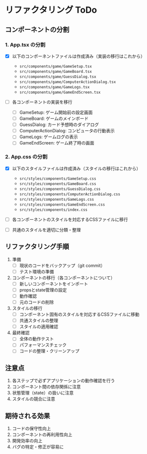 # リファクタリング ToDo

## コンポーネントの分割

### 1. App.tsx の分割
- [x] 以下のコンポーネントファイルは作成済み（実装の移行はこれから）
  - `src/components/game/GameSetup.tsx`
  - `src/components/game/GameBoard.tsx`
  - `src/components/game/GuessDialog.tsx`
  - `src/components/game/ComputerActionDialog.tsx`
  - `src/components/game/GameLogs.tsx`
  - `src/components/game/GameEndScreen.tsx`

- [ ] 各コンポーネントの実装を移行
  - [ ] GameSetup: ゲーム開始前の設定画面
  - [ ] GameBoard: ゲームのメインボード
  - [ ] GuessDialog: カード予想時のダイアログ
  - [ ] ComputerActionDialog: コンピュータの行動表示
  - [ ] GameLogs: ゲームログの表示
  - [ ] GameEndScreen: ゲーム終了時の画面

### 2. App.css の分割
- [x] 以下のスタイルファイルは作成済み（スタイルの移行はこれから）
  - `src/styles/components/GameSetup.css`
  - `src/styles/components/GameBoard.css`
  - `src/styles/components/GuessDialog.css`
  - `src/styles/components/ComputerActionDialog.css`
  - `src/styles/components/GameLogs.css`
  - `src/styles/components/GameEndScreen.css`
  - `src/styles/components/index.css`

- [ ] 各コンポーネントのスタイルを対応するCSSファイルに移行
- [ ] 共通のスタイルを適切に分類・整理

## リファクタリング手順

1. 準備
   - [ ] 現状のコードをバックアップ（git commit）
   - [ ] テスト環境の準備

2. コンポーネントの移行（各コンポーネントについて）
   - [ ] 新しいコンポーネントをインポート
   - [ ] propsとstate管理の設定
   - [ ] 動作確認
   - [ ] 元のコードの削除

3. スタイルの移行
   - [ ] コンポーネント固有のスタイルを対応するCSSファイルに移動
   - [ ] 共通スタイルの整理
   - [ ] スタイルの適用確認

4. 最終確認
   - [ ] 全体の動作テスト
   - [ ] パフォーマンスチェック
   - [ ] コードの整理・クリーンアップ

## 注意点
1. 各ステップで必ずアプリケーションの動作確認を行う
2. コンポーネント間の依存関係に注意
3. 状態管理（state）の扱いに注意
4. スタイルの競合に注意

## 期待される効果
1. コードの保守性向上
2. コンポーネントの再利用性向上
3. 開発効率の向上
4. バグの特定・修正が容易に 